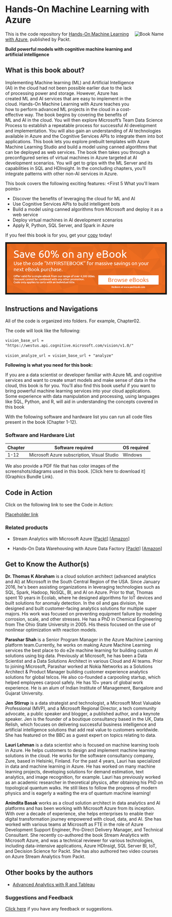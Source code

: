 # Hands-On Machine Learning with Azure

<a href="https://www.packtpub.com/big-data-and-business-intelligence/hands-machine-learning-azure?utm_source=github&utm_medium=repository&utm_campaign=9781789131956"><img src="https://www.packtpub.com/sites/default/files/B10705_cover.png" alt="Book Name" height="256px" align="right"></a>

This is the code repository for [Hands-On Machine Learning with Azure](https://www.packtpub.com/big-data-and-business-intelligence/hands-machine-learning-azure?utm_source=github&utm_medium=repository&utm_campaign=9781789131956), published by Packt.

**Build powerful models with cognitive machine learning and artificial intelligence**

## What is this book about?
Implementing Machine learning (ML) and Artificial Intelligence (AI) in the cloud had not been possible earlier due to the lack of processing power and storage. However, Azure has created ML and AI services that are easy to implement in the cloud. Hands-On Machine Learning with Azure teaches you how to perform advanced ML projects in the cloud in a cost-effective way.
The book begins by covering the benefits of ML and AI in the cloud. You will then explore Microsoft’s Team Data Science Process to establish a repeatable process for successful AI development and implementation. You will also gain an understanding of AI technologies available in Azure and the Cognitive Services APIs to integrate them into bot applications. This book lets you explore prebuilt templates with Azure Machine Learning Studio and build a model using canned algorithms that can be deployed as web services. The book then takes you through a preconfigured series of virtual machines in Azure targeted at AI development scenarios. You will get to grips with the ML Server and its capabilities in SQL and HDInsight. In the concluding chapters, you’ll integrate patterns with other non-AI services in Azure.

This book covers the following exciting features: <First 5 What you'll learn points>
* Discover the benefits of leveraging the cloud for ML and AI
* Use Cognitive Services APIs to build intelligent bots
* Build a model using canned algorithms from Microsoft and deploy it as a web service
* Deploy virtual machines in AI development scenarios
* Apply R, Python, SQL Server, and Spark in Azure

If you feel this book is for you, get your [copy](https://www.amazon.com/dp/1789131952) today!

<a href="https://www.packtpub.com/?utm_source=github&utm_medium=banner&utm_campaign=GitHubBanner"><img src="https://raw.githubusercontent.com/PacktPublishing/GitHub/master/GitHub.png" 
alt="https://www.packtpub.com/" border="5" /></a>


## Instructions and Navigations
All of the code is organized into folders. For example, Chapter02.

The code will look like the following:
```
vision_base_url = "https://westus.api.cognitive.microsoft.com/vision/v1.0/"

vision_analyze_url = vision_base_url + "analyze"
```

**Following is what you need for this book:**

If you are a data scientist or developer familiar with Azure ML and cognitive services and want to create smart models and make sense of data in the cloud, this book is for you. You’ll also find this book useful if you want to bring powerful machine learning services into your cloud applications. Some experience with data manipulation and processing, using languages like SQL, Python, and R, will aid in understanding the concepts covered in this book

With the following software and hardware list you can run all code files present in the book (Chapter 1-12).

### Software and Hardware List

| Chapter  | Software required                         |OS required                    |
| -------- | ------------------------------------------|-------------------------------|
| 1-12     |Microsoft Azure subscription, Visual Studio|Windows



We also provide a PDF file that has color images of the screenshots/diagrams used in this book. [Click here to download it](Graphics Bundle Link).

## Code in Action

Click on the following link to see the Code in Action:

[Placeholder link](www.youtube.com/URL)

### Related products <Other books you may enjoy>
* Stream Analytics with Microsoft Azure [[Packt]](https://www.packtpub.com/big-data-and-business-intelligence/stream-analytics-microsoft-azure?utm_source=github&utm_medium=repository&utm_campaign=9781788395908) [[Amazon]](https://www.amazon.com/dp/1788395905)

* Hands-On Data Warehousing with Azure Data Factory [[Packt]](https://www.packtpub.com/networking-and-servers/linux-device-drivers-development?utm_source=github&utm_medium=repository&utm_campaign=9781785280009) [[Amazon]](https://www.amazon.com/dp/1789137624)

## Get to Know the Author(s)
**Dr. Thomas K Abraham** is a cloud solution architect (advanced analytics and AI) at Microsoft in the South Central Region of the USA. Since January 2016, he's been assisting organizations in leveraging technologies such as SQL, Spark, Hadoop, NoSQL, BI, and AI on Azure. Prior to that, Thomas spent 10 years in Ecolab, where he designed algorithms for IoT devices and built solutions for anomaly detection. In the oil and gas division, he designed and built customer-facing analytics solutions for multiple super majors. His work was focused on preventing equipment failure by modeling corrosion, scale, and other stresses. He has a PhD in Chemical Engineering from The Ohio State University in 2005. His thesis focused on the use of nonlinear optimization with reaction models.

**Parashar Shah** is a Senior Program Manager in the Azure Machine Learning platform team.Currently, he works on making Azure Machine Learning services the best place to do e2e machine learning for building custom AI solutions using big data. Previously at Microsoft, he has been a Data Scientist and a Data Solutions Architect in various Cloud and AI teams.
Prior to joining Microsoft, Parashar worked at Nokia Networks as a Solutions Architect & Product Manager building customer experience analytics solutions for global telcos. He also co-founded a carpooling startup, which helped employees carpool safely. He has 10+ years of global work experience. He is an alum of Indian Institute of Management, Bangalore and Gujarat University.

**Jen Stirrup** is a data strategist and technologist, a Microsoft Most Valuable Professional (MVP), and a Microsoft Regional Director, a tech community advocate, a public speaker and blogger, a published author, and a keynote speaker. Jen is the founder of a boutique consultancy based in the UK, Data Relish, which focuses on delivering successful business intelligence and artificial intelligence solutions that add real value to customers worldwide. She has featured on the BBC as a guest expert on topics relating to data.

**Lauri Lehman** is a data scientist who is focused on machine learning tools in Azure. He helps customers to design and implement machine learning solutions in the cloud. He works for the software consultancy company, Zure, based in Helsinki, Finland. For the past 4 years, Lauri has specialized in data and machine learning in Azure. He has worked on many machine learning projects, developing solutions for demand estimation, text analytics, and image recognition, for example. Lauri has previously worked as an academic researcher in theoretical physics, after obtaining his PhD on topological quantum walks. He still likes to follow the progress of modern physics and is eagerly a waiting the era of quantum machine learning!

**Anindita Basak** works as a cloud solution architect in data analytics and AI platforms and has been working with Microsoft Azure from its inception. With over a decade of experience, she helps enterprises to enable their digital transformation journey empowered with cloud, data, and AI. She has worked with various teams at Microsoft as FTE in the role of Azure Development Support Engineer, Pro-Direct Delivery Manager, and Technical Consultant. She recently co-authored the book Stream Analytics with Microsoft Azure, and was a technical reviewer for various technologies, including data-intensive applications, Azure HDInsigt, SQL Server BI, IoT, and Decision Science for Packt. She has also authored two video courses on Azure Stream Analytics from Packt.


## Other books by the authors
* [Advanced Analytics with R and Tableau](https://www.packtpub.com/big-data-and-business-intelligence/stream-analytics-microsoft-azure?utm_source=github&utm_medium=repository&utm_campaign=9781786460110)


### Suggestions and Feedback
[Click here](https://docs.google.com/forms/d/e/1FAIpQLSdy7dATC6QmEL81FIUuymZ0Wy9vH1jHkvpY57OiMeKGqib_Ow/viewform) if you have any feedback or suggestions.
